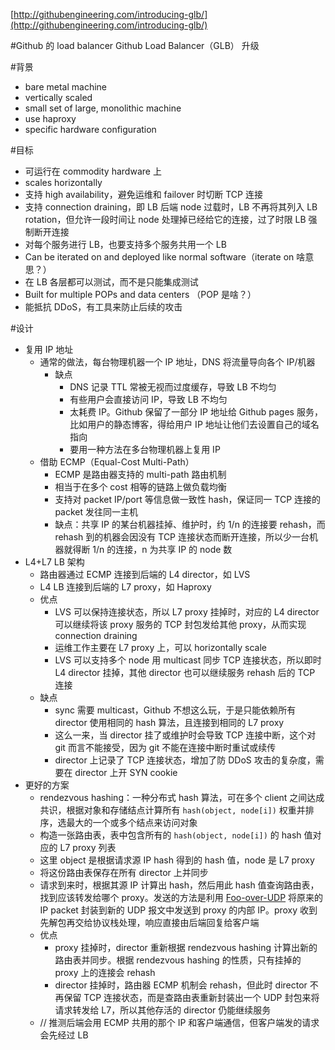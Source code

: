 [http://githubengineering.com/introducing-glb/](http://githubengineering.com/introducing-glb/)

#Github 的 load balancer Github Load Balancer（GLB） 升级

#背景

* bare metal machine
* vertically scaled
* small set of large, monolithic machine
* use haproxy
* specific hardware configuration

#目标

* 可运行在 commodity hardware 上
* scales horizontally
* 支持 high availability，避免运维和 failover 时切断 TCP 连接
* 支持 connection draining，即 LB 后端 node 过载时，LB 不再将其列入 LB rotation，但允许一段时间让 node 处理掉已经给它的连接，过了时限 LB 强制断开连接
* 对每个服务进行 LB，也要支持多个服务共用一个 LB
* Can be iterated on and deployed like normal software（iterate on 啥意思？）
* 在 LB 各层都可以测试，而不是只能集成测试
* Built for multiple POPs and data centers （POP 是啥？）
* 能抵抗 DDoS，有工具来防止后续的攻击

#设计

* 复用 IP 地址
  * 通常的做法，每台物理机器一个 IP 地址，DNS 将流量导向各个 IP/机器
    * 缺点
      * DNS 记录 TTL 常被无视而过度缓存，导致 LB 不均匀
      * 有些用户会直接访问 IP，导致 LB 不均匀
      * 太耗费 IP。Github 保留了一部分 IP 地址给 Github pages 服务，比如用户的静态博客，得给用户 IP 地址让他们去设置自己的域名指向
      * 要用一种方法在多台物理机器上复用 IP
  * 借助 ECMP（Equal-Cost Multi-Path）
    * ECMP 是路由器支持的 multi-path 路由机制
    * 相当于在多个 cost 相等的链路上做负载均衡
    * 支持对 packet IP/port 等信息做一致性 hash，保证同一 TCP 连接的 packet 发往同一主机
    * 缺点：共享 IP 的某台机器挂掉、维护时，约 1/n 的连接要 rehash，而 rehash 到的机器会因没有 TCP 连接状态而断开连接，所以少一台机器就得断 1/n 的连接，n 为共享 IP 的 node 数
* L4+L7 LB 架构
  * 路由器通过 ECMP 连接到后端的 L4 director，如 LVS
  * L4 LB 连接到后端的 L7 proxy，如 Haproxy
  * 优点
    * LVS 可以保持连接状态，所以 L7 proxy 挂掉时，对应的 L4 director 可以继续将该 proxy 服务的 TCP 封包发给其他 proxy，从而实现 connection draining
    * 运维工作主要在 L7 proxy 上，可以 horizontally scale
    * LVS 可以支持多个 node 用 multicast 同步 TCP 连接状态，所以即时 L4 director 挂掉，其他 director 也可以继续服务 rehash 后的 TCP 连接
  * 缺点
    * sync 需要 multicast，Github 不想这么玩，于是只能依赖所有director 使用相同的 hash 算法，且连接到相同的 L7 proxy
    * 这么一来，当 director 挂了或维护时会导致 TCP 连接中断，这个对 git 而言不能接受，因为 git 不能在连接中断时重试或续传
    * director 上记录了 TCP 连接状态，增加了防 DDoS 攻击的复杂度，需要在 director 上开 SYN cookie
* 更好的方案
  * rendezvous hashing：一种分布式 hash 算法，可在多个 client 之间达成共识，根据对象和存储结点计算所有 `hash(object, node[i])` 权重并排序，选最大的一个或多个结点来访问对象
  * 构造一张路由表，表中包含所有的 `hash(object, node[i])` 的 hash 值对应的 L7 proxy 列表
  * 这里 object 是根据请求源 IP hash 得到的 hash 值，node 是 L7 proxy
  * 将这份路由表保存在所有 director 上并同步
  * 请求到来时，根据其源 IP 计算出 hash，然后用此 hash 值查询路由表，找到应该转发给哪个 proxy。发送的方法是利用 [Foo-over-UDP](https://lwn.net/Articles/614348/) 将原来的 IP packet 封装到新的 UDP 报文中发送到 proxy 的内部 IP。proxy 收到先解包再交给协议栈处理，响应直接由后端回复给客户端
  * 优点
    * proxy 挂掉时，director 重新根据 rendezvous hashing 计算出新的路由表并同步。根据 rendezvous hashing 的性质，只有挂掉的 proxy 上的连接会 rehash
    * director 挂掉时，路由器 ECMP 机制会 rehash，但此时 director 不再保留 TCP 连接状态，而是查路由表重新封装出一个 UDP 封包来将请求转发给 L7，所以其他存活的 director 仍能继续服务
  * // 推测后端会用 ECMP 共用的那个 IP 和客户端通信，但客户端发的请求会先经过 LB

